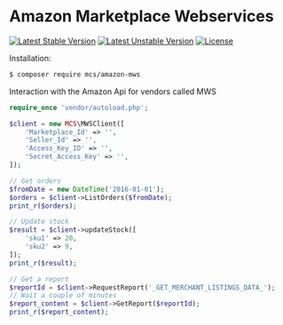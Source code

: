 # Amazon Marketplace Webservices
[![Latest Stable Version](https://poser.pugx.org/mcs/amazon-mws/v/stable)](https://packagist.org/packages/mcs/amazon-mws) [![Latest Unstable Version](https://poser.pugx.org/mcs/amazon-mws/v/unstable)](https://packagist.org/packages/mcs/amazon-mws) [![License](https://poser.pugx.org/mcs/amazon-mws/license)](https://packagist.org/packages/mcs/amazon-mws)

Installation:
```bash
$ composer require mcs/amazon-mws
```
Interaction with the Amazon Api for vendors called MWS

```php
require_once 'vendor/autoload.php';

$client = new MCS\MWSClient([
    'Marketplace_Id' => '',
    'Seller_Id' => '',
    'Access_Key_ID' => '',
    'Secret_Access_Key' => '',
]);

// Get orders
$fromDate = new DateTime('2016-01-01');
$orders = $client->ListOrders($fromDate);
print_r($orders);

// Update stock
$result = $client->updateStock([
    'sku1' => 20,
    'sku2' => 9,
]);
print_r($result);

// Get a report
$reportId = $client->RequestReport('_GET_MERCHANT_LISTINGS_DATA_');
// Wait a couple of minutes
$report_content = $client->GetReport($reportId);
print_r($report_content);
```